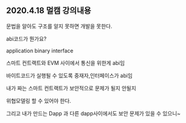## 2020.4.18 멀캠 강의내용

문법을 알아도 구조를 알지 못하면 개발을 못한다.





abi코드가 뭔가요?

application binary interface



스마트 컨트랙트와 EVM 사이에서 통신을 위한게 abi임

바이트코드가 실행될 수 있도록 중재자,인터페이스가 abi임



내가 짜는 스마트 컨트랙트가 보안적으로 문제가 될지 안될지

위협모델링 할 수 있어야 한다.

그리고 내가 만드는 Dapp 과 다른 dapp사이에서도 보안 문제가 있을 수 있으니~

